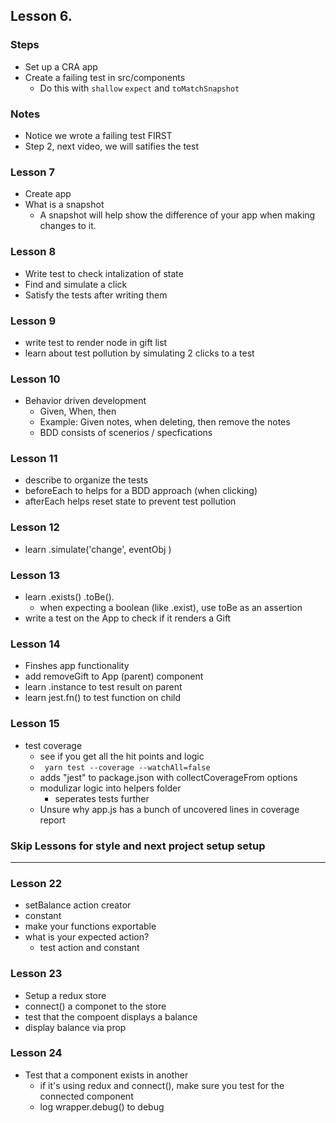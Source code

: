 ## Lesson 6.

### Steps
  - Set up a CRA app
  - Create a failing test in src/components
    - Do this with `shallow` `expect` and `toMatchSnapshot`

### Notes
  - Notice we wrote a failing test FIRST
  - Step 2, next video, we will satifies the test

### Lesson 7
  - Create app
  - What is a snapshot
    - A snapshot will help show the difference of your app when making changes to it.

### Lesson 8 
  - Write test to check intalization of state
  - Find and simulate a click
  - Satisfy the tests after writing them

### Lesson 9
  - write test to render node in gift list
  - learn about test pollution by simulating 2 clicks to a test

### Lesson 10
  - Behavior driven development
    - Given, When, then
    - Example: Given notes, when deleting, then remove the notes
    - BDD consists of scenerios / specfications

### Lesson 11
  - describe to organize the tests
  - beforeEach to helps for a BDD approach (when clicking)
  - afterEach helps reset state to prevent test pollution

### Lesson 12
  - learn .simulate('change', eventObj )


### Lesson 13 
  - learn .exists() .toBe().
    - when expecting a boolean (like .exist), use toBe as an assertion
  - write a test on the App to check if it renders a Gift

### Lesson 14
  - Finshes app functionality
  - add removeGift to App (parent) component
  - learn .instance to test result on parent
  - learn jest.fn() to test function on child

### Lesson 15
  - test coverage
    - see if you get all the hit points and logic
    - ` yarn test --coverage --watchAll=false`
    - adds "jest" to package.json with collectCoverageFrom options
    - modulizar logic into helpers folder
      - seperates tests further
    - Unsure why app.js has a bunch of uncovered lines in coverage report

### Skip Lessons for style and next project setup setup
---

### Lesson 22
  - setBalance action creator
  - constant
  - make your functions exportable
  - what is your expected action?
    - test action and constant

### Lesson 23
  - Setup a redux store
  - connect() a componet to the store
  - test that the compoent displays a balance
  - display balance via prop

### Lesson 24
  - Test that a component exists in another
    - if it's using redux and connect(), make sure you test for the connected component
    - log wrapper.debug() to debug
